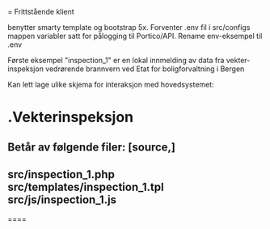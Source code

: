 = Frittstående klient

benytter smarty template og bootstrap 5x.
Forventer .env fil i src/configs mappen variabler satt for pålogging til Portico/API.
Rename env-eksempel til .env

Første eksempel "inspection_1" er en lokal innmelding av data fra vekter-inspeksjon vedrørende brannvern ved Etat for boligforvaltning i Bergen

Kan lett lage ulike skjema for interaksjon med hovedsystemet:

.Vekterinspeksjon
====
Betår av følgende filer:
[source,]
----
src/inspection_1.php
src/templates/inspection_1.tpl
src/js/inspection_1.js
----

====